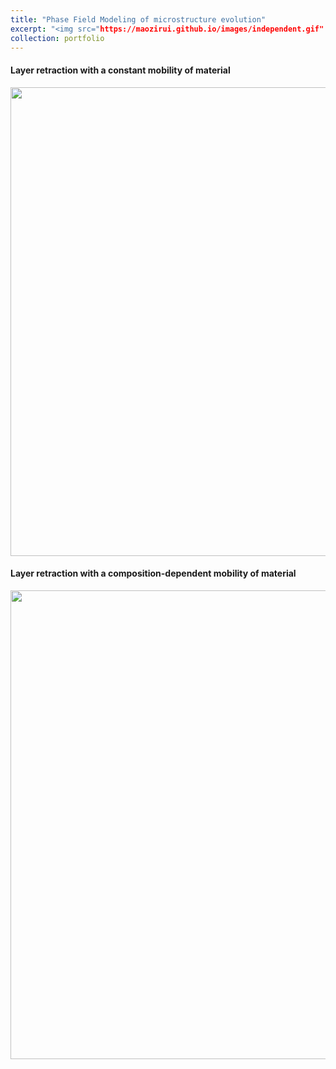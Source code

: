```yaml
---
title: "Phase Field Modeling of microstructure evolution"
excerpt: "<img src="https://maozirui.github.io/images/independent.gif" width="750"/>"
collection: portfolio
---
```


#### Layer retraction with a constant mobility of material 

<img src="https://maozirui.github.io/images/independent.gif" width="750"/>

#### Layer retraction with a composition-dependent mobility of material

<img src="https://maozirui.github.io/images/dependent.gif" width="750"/>